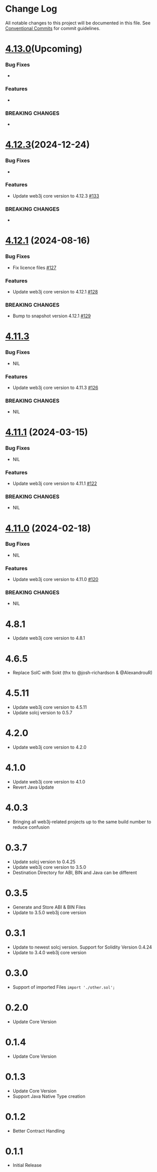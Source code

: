 # Change Log

All notable changes to this project will be documented in this file.
See [Conventional Commits](https://conventionalcommits.org) for commit guidelines.

# [4.13.0]()(Upcoming)

### Bug Fixes

*
### Features

*  
### BREAKING CHANGES

*



# [4.12.3](https://github.com/hyperledger-web3j/web3j-maven-plugin/releases/tag/web3j-maven-plugin-4.12.1)(2024-12-24)

### Bug Fixes

* 
### Features

*  Update web3j core version to 4.12.3 [#133](https://github.com/hyperledger-web3j/web3j-maven-plugin/pull/133)

### BREAKING CHANGES

* 


# [4.12.1](https://github.com/hyperledger/web3j-maven-plugin/releases/tag/web3j-maven-plugin-4.12.1) (2024-08-16)

### Bug Fixes

* Fix licence files [#127](https://github.com/hyperledger/web3j-maven-plugin/pull/127)

### Features

* Update web3j core version to 4.12.1 [#128](https://github.com/hyperledger/web3j-maven-plugin/pull/128)

### BREAKING CHANGES

* Bump to snapshot version 4.12.1 [#129](https://github.com/hyperledger/web3j-maven-plugin/pull/129)

# [4.11.3](https://github.com/hyperledger/web3j-maven-plugin/releases/tag/web3j-maven-plugin-4.11.3)

### Bug Fixes

* NIL

### Features

* Update web3j core version to 4.11.3 [#126](https://github.com/hyperledger/web3j-maven-plugin/pull/126)

### BREAKING CHANGES

* NIL


# [4.11.1](https://github.com/web3j/web3j-maven-plugin/releases/tag/web3j-maven-plugin-4.11.1) (2024-03-15)

### Bug Fixes

* NIL

### Features

* Update web3j core version to 4.11.1 [#122](https://github.com/web3j/web3j-maven-plugin/pull/122)

### BREAKING CHANGES

* NIL

# [4.11.0](https://github.com/web3j/web3j-maven-plugin/releases/tag/web3j-maven-plugin-4.11.0) (2024-02-18)

### Bug Fixes

* NIL

### Features

* Update web3j core version to 4.11.0 [#120](https://github.com/web3j/web3j-maven-plugin/pull/120)

### BREAKING CHANGES

* NIL


# 4.8.1
* Update web3j core version to 4.8.1

# 4.6.5
*  Replace SolC with Sokt (thx to @josh-richardson & @AlexandrouR)

# 4.5.11
* Update web3j core version to 4.5.11
* Update solcj version to 0.5.7

# 4.2.0
* Update web3j core version to 4.2.0

# 4.1.0
* Update web3j core version to 4.1.0
* Revert Java Update

# 4.0.3
* Bringing all web3j-related projects up to the same build number to reduce confusion

# 0.3.7
* Update solcj version to 0.4.25
* Update web3j core version to 3.5.0
* Destination Directory for ABI, BIN and Java can be different

# 0.3.5
* Generate and Store ABI & BIN Files
* Update to 3.5.0 web3j core version

# 0.3.1
* Update to newest solcj version. Support for Solidity Version 0.4.24
* Update to 3.4.0 web3j core version

# 0.3.0
* Support of imported Files ```import './other.sol';```

# 0.2.0
* Update Core Version

# 0.1.4
* Update Core Version

# 0.1.3
* Update Core Version
* Support Java Native Type creation

# 0.1.2
* Better Contract Handling

# 0.1.1
* Initial Release